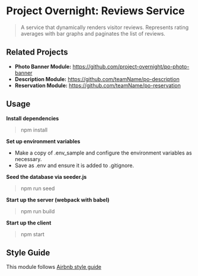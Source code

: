 # Project Overnight: Reviews Service

> A service that dynamically renders visitor reviews. Represents rating averages with bar graphs and paginates the list of reviews.

## Related Projects

  - **Photo Banner Module:** https://github.com/project-overnight/po-photo-banner
  - **Description Module:** https://github.com/teamName/po-description
  - **Reservation Module:** https://github.com/teamName/po-reservation

## Usage

**Install dependencies**
> npm install

**Set up environment variables**
- Make a copy of .env_sample and configure the environment variables as necessary.
- Save as .env and ensure it is added to .gitignore.

**Seed the database via seeder.js**
> npm run seed

**Start up the server (webpack with babel)**
> npm run build

**Start up the client**
> npm start

## Style Guide
This module follows [Airbnb style guide](https://github.com/airbnb/javascript)